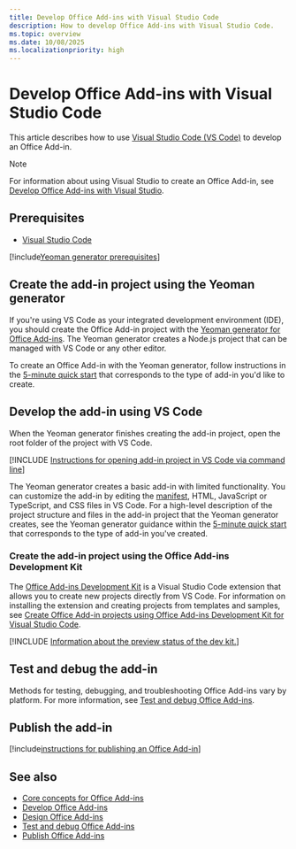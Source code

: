 ```yaml
---
title: Develop Office Add-ins with Visual Studio Code
description: How to develop Office Add-ins with Visual Studio Code.
ms.topic: overview
ms.date: 10/08/2025
ms.localizationpriority: high
---
```


# Develop Office Add-ins with Visual Studio Code

This article describes how to use [Visual Studio Code (VS Code)](https://code.visualstudio.com) to develop an Office Add-in.

> [!NOTE]
> For information about using Visual Studio to create an Office Add-in, see [Develop Office Add-ins with Visual Studio](develop-add-ins-visual-studio.md).

## Prerequisites

- [Visual Studio Code](https://code.visualstudio.com/)

[!include[Yeoman generator prerequisites](../includes/quickstart-yo-prerequisites.md)]

## Create the add-in project using the Yeoman generator

If you're using VS Code as your integrated development environment (IDE), you should create the Office Add-in project with the [Yeoman generator for Office Add-ins](yeoman-generator-overview.md). The Yeoman generator creates a Node.js project that can be managed with VS Code or any other editor.

To create an Office Add-in with the Yeoman generator, follow instructions in the [5-minute quick start](../index.yml) that corresponds to the type of add-in you'd like to create.

## Develop the add-in using VS Code

When the Yeoman generator finishes creating the add-in project, open the root folder of the project with VS Code.

[!INCLUDE [Instructions for opening add-in project in VS Code via command line](../includes/vs-code-open-project-via-command-line.md)]

The Yeoman generator creates a basic add-in with limited functionality. You can customize the add-in by editing the [manifest](add-in-manifests.md), HTML, JavaScript or TypeScript, and CSS files in VS Code. For a high-level description of the project structure and files in the add-in project that the Yeoman generator creates, see the Yeoman generator guidance within the [5-minute quick start](../index.yml) that corresponds to the type of add-in you've created.

### Create the add-in project using the Office Add-ins Development Kit

The [Office Add-ins Development Kit](https://marketplace.visualstudio.com/items?itemName=msoffice.microsoft-office-add-in-debugger) is a Visual Studio Code extension that allows you to create new projects directly from VS Code. For information on installing the extension and creating projects from templates and samples, see [Create Office Add-in projects using Office Add-ins Development Kit for Visual Studio Code](development-kit-overview.md).

[!INCLUDE [Information about the preview status of the dev kit.](../includes/dev-kit-preview-note.md)]

## Test and debug the add-in

Methods for testing, debugging, and troubleshooting Office Add-ins vary by platform. For more information, see [Test and debug Office Add-ins](../testing/test-debug-office-add-ins.md).

## Publish the add-in

[!include[instructions for publishing an Office Add-in](../includes/publish-add-in.md)]

## See also

- [Core concepts for Office Add-ins](../overview/core-concepts-office-add-ins.md)
- [Develop Office Add-ins](../develop/develop-overview.md)
- [Design Office Add-ins](../design/add-in-design.md)
- [Test and debug Office Add-ins](../testing/test-debug-office-add-ins.md)
- [Publish Office Add-ins](../publish/publish.md)
